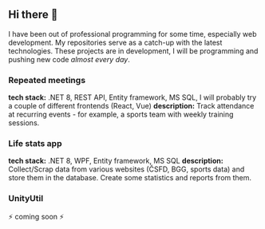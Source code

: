 ## Hi there 👋
I have been out of professional programming for some time, especially web development. 
My repositories serve as a catch-up with the latest technologies.
These projects are in development, I will be programming and pushing new code _almost every day_.

### Repeated meetings
__tech stack:__ .NET 8, REST API, Entity framework, MS SQL, I will probably try a couple of different frontends (React, Vue)
__description:__ Track attendance at recurring events - for example, a sports team with weekly training sessions.

### Life stats app
__tech stack:__ .NET 8, WPF, Entity framework, MS SQL
__description:__ Collect/Scrap data from various websites (ČSFD, BGG, sports data) and store them in the database. Create some statistics and reports from them.

### UnityUtil
⚡ coming soon ⚡



<!--
**jindros/jindros** is a ✨ _special_ ✨ repository because its `README.md` (this file) appears on your GitHub profile.

Here are some ideas to get you started:

- 🔭 I’m currently working on ...
- 🌱 I’m currently learning ...
- 👯 I’m looking to collaborate on ...
- 🤔 I’m looking for help with ...
- 💬 Ask me about ...
- 📫 How to reach me: ...
- 😄 Pronouns: ...
- ⚡ Fun fact: ...
-->
